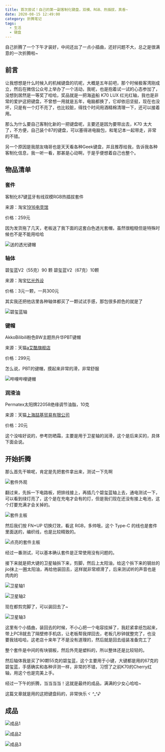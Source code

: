 ```yaml
---
title: 首次尝试！自己的第一副客制化键盘，双模、RGB、热插拔，真香~
date: 2020-08-15 12:49:00
category: 折腾笔记
tags:
  - 生活
  - 键盘
---
```


自己折腾了一个下午才装好，中间还出了一点小插曲，还好问题不大，总之是很满意的一次折腾啦~

## 前言

让我想想是什么时候入的机械键盘的坑呢，大概是五年前吧，那个时候极客湾刚成立，然后在微信公众号上举办了一个活动，我呢，也是抱着试一试的心态参加了，没想到居然是一等奖了哈哈，奖品就是一把海盗船 K70 LUX 红光红轴，我也是非常的爱护这把键盘，不曾想一用就是五年，电脑都换了，它却依旧坚挺，现在也没坏，只是有一个灯不亮了，也比较脏，得找个时间用酒精棉清理一下，还可以接着用。

那么为什么要自己客制化新的一把键盘呢，主要还是因为要带出去，K70 太大了，不方便，自己装个87的键盘，可以塞得进电脑包，和笔记本一起带走，非常的不错。

另一个原因是我朋友嗨哥也是天天看各种Geek键盘，并且推荐给我，告诉我各种客制化信息，我一听一看，那甚是心动啊，于是乎便想着自己也整个。

## 物品清单

### 套件

客制化87键蓝牙有线双模RGB热插拔套件

来源：淘宝[1916电竞馆](https://store.taobao.com/shop/view_shop.htm?user_number_id=2639014375)

价格：259元

因为发货拖了几天，老板送了我下面的这套白色透光套帽，虽然很粗糙但是特殊时候也不是不能用哈哈

![送的透光键帽](/IMAGES/首次尝试！自己的第一副客制化键盘，双模、RGB、热插拔，真香~/送的透光键帽.webp)

### 轴体

碧玺蓝V2（55克）90 颗 碧玺蓝V2（67克）10颗

来源：淘宝[忆光外设](https://store.taobao.com/shop/view_shop.htm?spm=a1z09.2.0.0.7dcd2e8dAtVqxK&user_number_id=10574493)

价格：3元一颗，一共300元

其实我还把他店里各种轴体都买了一颗试试手感，那包很多颜色的就是了

![碧玺蓝轴](/IMAGES/首次尝试！自己的第一副客制化键盘，双模、RGB、热插拔，真香~/碧玺蓝轴.webp)

### 键帽

AkkoBilibili粉色BW主题热升华PBT键帽

来源：天猫[a艾酷旗舰店](https://store.taobao.com/shop/view_shop.htm?user_number_id=2097616571)

价格：299元

怎么说，PBT的键帽，摸起来非常的滑，非常舒服

![哔哩哔哩键帽](/IMAGES/首次尝试！自己的第一副客制化键盘，双模、RGB、热插拔，真香~/哔哩哔哩键帽.webp)

### 润滑油

Permatex太阳牌22058绝缘调节油脂，10克

来源：天猫[上海喆基贸易有限公司](https://store.taobao.com/shop/view_shop.htm?spm=a1z09.2.0.0.7dcd2e8dAtVqxK&user_number_id=2760040918)

价格：20元

这个没啥好说的，参考防晒霜，主要是用于卫星轴的润滑，这个是后来买的，具体下面会说。

## 开始折腾

那么首先干嘛呢，肯定是先把套件拿出来，测试一下先啊

![套件外观](/IMAGES/首次尝试！自己的第一副客制化键盘，双模、RGB、热插拔，真香~/套件外观.webp)

翻过来，先拆一下电路板，把排线接上，再插几个碧玺蓝轴上去，通电测试一下，可以看到绿灯亮了，这个是在充电才会有的灯，但是我们现在还没有接上电池，这个灯要充满才会关掉的。

![套件主板](/IMAGES/首次尝试！自己的第一副客制化键盘，双模、RGB、热插拔，真香~/套件主板.webp)

然后我们按 FN+UP 切换灯效，看这 RGB，多帅哦，这个 Type-C 的线也是套件里面送的，编织线，也是比较精致的。

![点亮的套件主板](/IMAGES/首次尝试！自己的第一副客制化键盘，双模、RGB、热插拔，真香~/点亮的套件主板.webp)

经过一番测试，可以基本确认套件是正常使用没有问题的。

接下来就是把大键的卫星轴拆下来，剪脚，然后上太阳油，给这个拆下来的钢丝的jio抹上一圈太阳油，再给他装回去，这样就非常顺滑了，后来测试听的声音也是肉肉的

![卫星轴1](/IMAGES/首次尝试！自己的第一副客制化键盘，双模、RGB、热插拔，真香~/卫星轴1.webp)

![卫星轴2](/IMAGES/首次尝试！自己的第一副客制化键盘，双模、RGB、热插拔，真香~/卫星轴2.webp)

现在都剪完脚了，可以装回去了~

![卫星轴3](/IMAGES/首次尝试！自己的第一副客制化键盘，双模、RGB、热插拔，真香~/卫星轴3.webp)

这里有个小插曲，装回去的时候，不小心把一个电容挂掉了，我赶紧拿纸包起来，带上PCB就去了隔壁修手机店，让老板帮我焊回去，老板几秒钟就整完了，也没要我钱哈哈，这老店十来年了不是没有道理的，然后就是回去组装准备完工了

整个套件是中间的有块钢板，然后外壳是塑料的，所以整体还是比较轻的。

然后轴体我是买了90颗55克的碧玺蓝，这个主要用于小键，大键都是用的67克的碧玺蓝，手感确实和各种评测一样，非常的不错，习惯了之前K70的Cherry红轴，用这个也是完美上手。

经过一下午的折腾，当当当当！这就是最终的成品，满满的少女心哈哈~

这篇文章就是用的这把键盘码的，非常快乐ヾ ^_^♪

## 成品

![成品1](/IMAGES/首次尝试！自己的第一副客制化键盘，双模、RGB、热插拔，真香~/成品1.webp)

![成品2](/IMAGES/首次尝试！自己的第一副客制化键盘，双模、RGB、热插拔，真香~/成品2.webp)

![成品3](/IMAGES/首次尝试！自己的第一副客制化键盘，双模、RGB、热插拔，真香~/成品3.webp)
